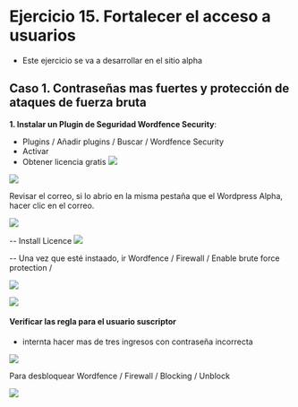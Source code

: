 
# Ejercicio 15. Fortalecer el acceso a usuarios
- Este ejercicio se va a desarrollar en el sitio alpha

## Caso 1. Contraseñas mas fuertes y protección de ataques de fuerza bruta

**1. Instalar un Plugin de Seguridad Wordfence Security**:
- Plugins  / Añadir plugins / Buscar / Wordfence Security
- Activar
- Obtener licencia gratis
![](https://i.imgur.com/aOsD0Xn.png)

![](https://i.imgur.com/pi0Ofrj.png)


Revisar el correo, si lo abrio en la misma pestaña que el Wordpress Alpha, hacer clic en el correo.

![](https://i.imgur.com/EQwsPvi.png)

-- Install Licence
![](https://i.imgur.com/6X2ynnM.png)

-- Una vez que esté instaado, ir Wordfence / Firewall / Enable brute force protection / 

![](https://i.imgur.com/EUJmlET.png)

![](https://i.imgur.com/60Fk28M.png)
#### Verificar las regla para el usuario suscriptor
- internta hacer mas de tres ingresos con contraseña incorrecta

![](https://i.imgur.com/J61CNtl.png)


Para desbloquear Wordfence / Firewall / Blocking / Unblock

![](https://i.imgur.com/2159kXT.png)



<!--stackedit_data:
eyJoaXN0b3J5IjpbMTcwNTgwMjY3Miw4OTc2NTQyMTUsNzAyMz
Q2NzYsLTIwODI2MzQyNzMsMTc5MjY2NTA2MCwxOTEzNTY1MDVd
fQ==
-->